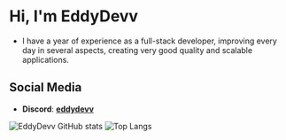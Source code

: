 # Hi, I'm EddyDevv

- I have a year of experience as a full-stack developer, improving every day in several aspects, creating very good quality and scalable applications.

## Social Media
* **Discord**: [**eddydevv**](https://discord.com/users/346752632729239553)

![EddyDevv GitHub stats](https://github-readme-stats.vercel.app/api?username=EddyerDevv&hide=contribs&show_icons=true&theme=vue&count_private=true) ![Top Langs](https://github-readme-stats.vercel.app/api/top-langs/?username=EddyerDevv&theme=vue&layout=compact)
